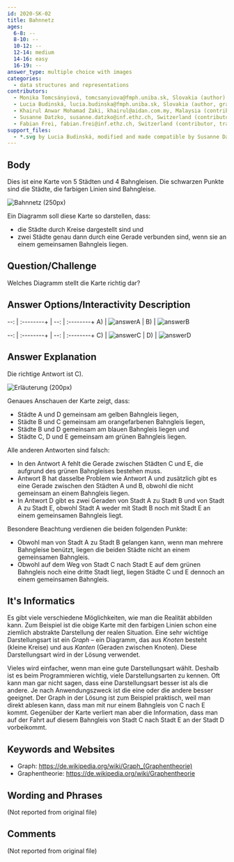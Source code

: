 ```yaml
---
id: 2020-SK-02
title: Bahnnetz
ages:
  6-8: --
  8-10: --
  10-12: --
  12-14: medium
  14-16: easy
  16-19: --
answer_type: multiple choice with images
categories:
  - data structures and representations
contributors:
  - Monika Tomcsányiová, tomcsanyiova@fmph.uniba.sk, Slovakia (author)
  - Lucia Budinská, lucia.budinska@fmph.uniba.sk, Slovakia (author, graphics)
  - Khairul Anwar Mohamad Zaki, khairul@aidan.com.my, Malaysia (contributor)
  - Susanne Datzko, susanne.datzko@inf.ethz.ch, Switzerland (contributor, graphics)
  - Fabian Frei, fabian.frei@inf.ethz.ch, Switzerland (contributor, translation from English into German)
support_files:
  - *.svg by Lucia Budinská, modified and made compatible by Susanne Datzko
---
```



## Body

Dies ist eine Karte von 5 Städten und 4 Bahngleisen. Die schwarzen Punkte sind die Städte, die farbigen Linien sind Bahngleise.

![](graphics/2020-SK-02_taskbody-compatible.svg "Bahnnetz (250px)")

Ein Diagramm soll diese Karte so darstellen, dass:
 - die Städte durch Kreise dargestellt sind und
 - zwei Städte genau dann durch eine Gerade verbunden sind, wenn sie an einem gemeinsamen Bahngleis liegen.


## Question/Challenge

Welches Diagramm stellt die Karte richtig dar?


## Answer Options/Interactivity Description

--: | :--------+ | --: | :--------+ 
 A) | ![answerA] |  B) | ![answerB] 


--: | :--------+ | --: | :--------+ 
 C) | ![answerC] |  D) | ![answerD] 

[answerA]: graphics/2020-SK-02_answerA-compatible.svg "Antwort A (200px)"
[answerB]: graphics/2020-SK-02_answerB-compatible.svg "Antwort B (200px)"
[answerC]: graphics/2020-SK-02_answerC-compatible.svg "Antwort C (200px)"
[answerD]: graphics/2020-SK-02_answerD-compatible.svg "Antwort D (200px)"


## Answer Explanation

Die richtige Antwort ist C).

![](graphics/2020-SK-02_explanation-compatible.svg "Erläuterung (200px)")

Genaues Anschauen der Karte zeigt, dass:
 - Städte A und D gemeinsam am gelben Bahngleis liegen,
 - Städte B und C gemeinsam am orangefarbenen Bahngleis liegen, 
 - Städte B und D gemeinsam am blauen Bahngleis liegen und
 - Städte C, D und E gemeinsam am grünen Bahngleis liegen. 

Alle anderen Antworten sind falsch:
 - In den Antwort A fehlt die Gerade zwischen Städten C und E, die aufgrund des grünen Bahngleises bestehen muss. 
 - Antwort B hat dasselbe Problem wie Antwort A und zusätzlich gibt es eine Gerade zwischen den Städten A und B, obwohl die nicht gemeinsam an einem Bahngleis liegen.
 - In Antwort D gibt es zwei Geraden von Stadt A zu Stadt B und von Stadt A zu Stadt E, obwohl Stadt A weder mit Stadt B noch mit Stadt E an einem gemeinsamen Bahngleis liegt.

Besondere Beachtung verdienen die beiden folgenden Punkte:
 - Obwohl man von Stadt A zu Stadt B gelangen kann, wenn man mehrere Bahngleise benützt, liegen die beiden Städte nicht an einem gemeinsamen Bahngleis.
 - Obwohl auf dem Weg von Stadt C nach Stadt E auf dem grünen Bahngleis noch eine dritte Stadt liegt, liegen Städte C und E dennoch an einem gemeinsamen Bahngleis.


## It's Informatics

Es gibt viele verschiedene Möglichkeiten, wie man die Realität abbilden kann. Zum Beispiel ist die obige Karte mit den farbigen Linien schon eine ziemlich abstrakte Darstellung der realen Situation. Eine sehr wichtige Darstellungsart ist ein _Graph_ – ein Diagramm, das aus _Knoten_ besteht (kleine Kreise) und aus _Kanten_ (Geraden zwischen Knoten). Diese Darstellungsart wird in der Lösung verwendet.

Vieles wird einfacher, wenn man eine gute Darstellungsart wählt. Deshalb ist es beim Programmieren wichtig, viele Darstellungsarten zu kennen. Oft kann man gar nicht sagen, dass eine Darstellungsart besser ist als die andere. Je nach Anwendungszweck ist die eine oder die andere besser geeignet. Der Graph in der Lösung ist zum Beispiel praktisch, weil man direkt ablesen kann, dass man mit nur einem Bahngleis von C nach E kommt. Gegenüber der Karte verliert man aber die Information, dass man auf der Fahrt auf diesem Bahngleis von Stadt C nach Stadt E an der Stadt D vorbeikommt.


## Keywords and Websites

 - Graph: https://de.wikipedia.org/wiki/Graph_(Graphentheorie)
 - Graphentheorie: https://de.wikipedia.org/wiki/Graphentheorie


## Wording and Phrases

(Not reported from original file)


## Comments

(Not reported from original file)
